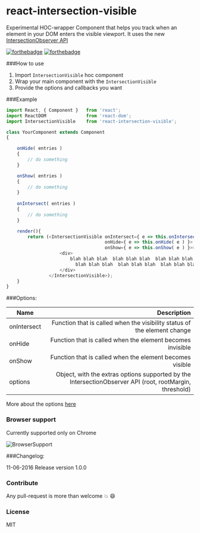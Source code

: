 # react-intersection-visible
Experimental HOC-wrapper Component that helps you track when an element in your DOM enters the visible viewport. It uses the new [IntersectionObserver API](https://developer.mozilla.org/en-US/docs/Web/API/IntersectionObserver)


[![forthebadge](http://forthebadge.com/images/badges/gluten-free.svg)](http://forthebadge.com)
[![forthebadge](http://forthebadge.com/images/badges/built-with-love.svg)](http://forthebadge.com)

###How to use

1. Import `IntersectionVisible` hoc component
2. Wrap your main component with the `IntersectionVisible`
3. Provide the options and callbacks you want

###Example


```javascript
import React, { Component }   from 'react';
import ReactDOM               from 'react-dom';
import IntersectionVisible    from 'react-intersection-visible';

class YourComponent extends Component
{

    onHide( entries )
    {
        // do something
    }

    onShow( entries )
    {
        // do something
    }
    
    onIntersect( entries )
    {
        // do something
    }

    render(){
        return (<IntersectionVisible onIntersect={ e => this.onIntersect( e ) }
                                     onHide={ e => this.onHide( e ) }>
                                     onShow={ e => this.onShow( e ) }>>
                    <div>
                        blah blah blah  blah blah blah  blah blah blah  blah blah
                          blah blah blah  blah blah blah  blah blah blah
                    </div>
                </IntersectionVisible>);
    }
}

  ```

###Options:

| Name        | Description           
| ------------- |-------------:|
| onIntersect    | Function that is called when the visibility status of the element change  |
| onHide    | Function that is called when the element becomes invisible |  
| onShow    | Function that is called when the element becomes visible  | 
| options    | Object, with the extras options supported by the IntersectionObserver API (root, rootMargin, threshold)|

More about the options [here](https://developers.google.com/web/updates/2016/04/intersectionobserver?hl=en)

### Browser support

Currently supported only on Chrome

![BrowserSupport](http://s33.postimg.org/658ehjuvz/Screen_Shot_2016_06_11_at_09_10_08.png)

###Changelog:

11-06-2016 Release version 1.0.0

### Contribute

Any pull-request is more than welcome :boom: :smile:

### License

MIT

